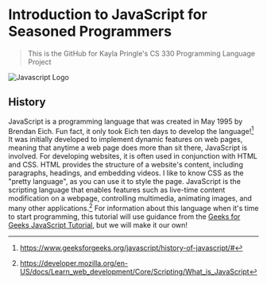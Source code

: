 # Introduction to JavaScript for Seasoned Programmers
> This is the GitHub for Kayla Pringle's CS 330 Programming Language Project

![Javascript Logo](https://upload.wikimedia.org/wikipedia/commons/thumb/9/99/Unofficial_JavaScript_logo_2.svg/250px-Unofficial_JavaScript_logo_2.svg.png)

## History

JavaScript is a programming language that was created in May 1995 by Brendan Eich. Fun fact, it only took Eich ten days to develop the language![^1] It was initially developed to implement dynamic features on web pages, meaning that anytime a web page does more than sit there, JavaScript is involved. For developing websites, it is often used in conjunction with HTML and CSS. HTML provides the structure of a website's content, including paragraphs, headings, and embedding videos. I like to know CSS as the "pretty language", as you can use it to style the page. JavaScript is the scripting language that enables features such as live-time content modification on a webpage, controlling multimedia, animating images, and many other applications.[^2] For information about this language when it's time to start programming, this tutorial will use guidance from the [Geeks for Geeks JavaScript Tutorial](https://www.geeksforgeeks.org/javascript/javascript-tutorial/), but we will make it our own!


[^1]: https://www.geeksforgeeks.org/javascript/history-of-javascript/#
[^2]: https://developer.mozilla.org/en-US/docs/Learn_web_development/Core/Scripting/What_is_JavaScript
